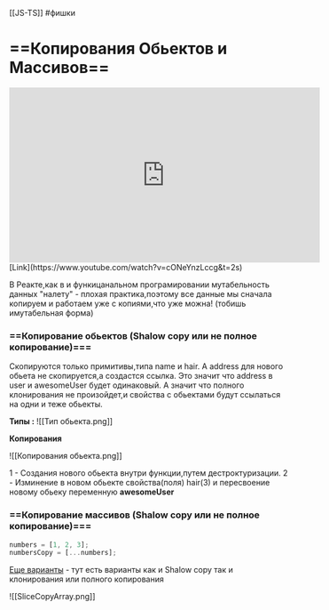 [[JS-TS]] #фишки

# ==Копирования Обьектов и Массивов==

<iframe width="560" height="315" src="https://www.youtube.com/embed/cONeYnzLccg" title="YouTube video player" frameborder="0" allow="accelerometer; autoplay; clipboard-write; encrypted-media; gyroscope; picture-in-picture" allowfullscreen></iframe>
[Link](https://www.youtube.com/watch?v=cONeYnzLccg&t=2s)


В Реакте,как в и функицанальном програмировании мутабельность данных "налету" - плохая практика,поэтому все данные мы сначала копируем и работаем уже с копиями,что  уже можна! (тобишь имутабельная форма)


###  ==Копирование обьектов (Shalow copy или не полное копирование)===
Скопируются только примитивы,типа name и hair. А address для нового обьета не скопируется,а создастся ссылка. Это значит что address в user и awesomeUser будет одинаковый. А значит что полного клонирования не произойдет,и свойства с обьектами будут ссылаться на одни и теже обьекты.

**Типы :**
![[Тип обьекта.png]]

**Копирования**

![[Копирования обьекта.png]]

1 - Создания нового обьекта внутри функции,путем дестроктуризации. 
2 - Изминение в новом обьекте свойства(поля) hair(3) и пересвоение новому обьеку переменную **awesomeUser** 


###  ==Копирование массивов (Shalow copy или не полное копирование)===

```js
numbers = [1, 2, 3];
numbersCopy = [...numbers];
```

[Еще варианты](https://www.freecodecamp.org/news/how-to-clone-an-array-in-javascript-1d3183468f6a/) - тут есть варианты как и Shalow copy так и клонирования или полного копирования

![[SliceCopyArray.png]]